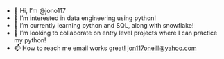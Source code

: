 - 👋 Hi, I’m @jono117
- 👀 I’m interested in data engineering using python!
- 🌱 I’m currently learning python and SQL, along with snowflake!
- 💞️ I’m looking to collaborate on entry level projects where I can practice my python!
- 📫 How to reach me email works great! jon117oneill@yahoo.com

<!---
jono117/jono117 is a ✨ special ✨ repository because its `README.md` (this file) appears on your GitHub profile.
You can click the Preview link to take a look at your changes.
--->
